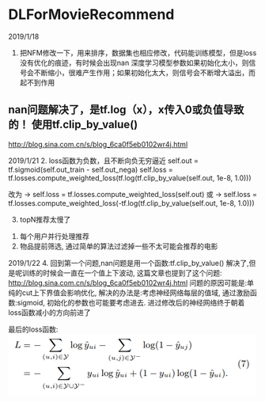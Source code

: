 # DLForMovieRecommend

2019/1/18
1. 把NFM修改一下，用来排序，数据集也相应修改，代码能训练模型，但是loss没有优化的痕迹，有时候会出现nan
深度学习模型参数如果初始化太小，则信号会不断缩小，很难产生作用；如果初始化太大，则信号会不断增大溢出，而起不到作用
## nan问题解决了，是tf.log（x），x传入0或负值导致的！ 使用tf.clip_by_value()
http://blog.sina.com.cn/s/blog_6ca0f5eb0102wr4j.html

2019/1/21
2. loss函数为负数，且不断向负无穷逼近
self.out = tf.sigmoid(self.out_train - self.out_nega)
self.loss = tf.losses.compute_weighted_loss(tf.log(tf.clip_by_value(self.out, 1e-8, 1.0)))

改为 ->
self.loss = tf.losses.compute_weighted_loss(self.out)
或  ->
self.loss = tf.losses.compute_weighted_loss(-tf.log(tf.clip_by_value(self.out, 1e-8, 1.0)))

3. topN推荐太慢了

1) 每个用户并行处理推荐
2) 物品提前筛选, 通过简单的算法过滤掉一些不太可能会推荐的电影



2019/1/22
4. 回到第一个问题,nan问题是用一个函数:tf.clip_by_value() 解决了,但是呢训练的时候会一直在一个值上下波动,
这篇文章也提到了这个问题:
http://blog.sina.com.cn/s/blog_6ca0f5eb0102wr4j.html
问题的原因可能是:单纯的cut上下界值会影响优化, 
解决的办法是:考虑神经网络每层的值域, 通过激励函数:sigmoid, 初始化的参数也可能要考虑进去.
进过修改后的神经网络终于朝着loss函数减小的方向前进了

最后的loss函数:
![NCF_loss](NCF_loss.PNG)
